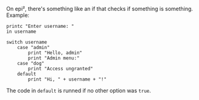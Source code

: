 On epi², there's something like an if that checks if something is something. Example:

```
printc "Enter username: "
in username

switch username
    case "admin"
        print "Hello, admin"
        print "Admin menu:"
    case "dog"
        print "Access ungranted"
    default
        print "Hi, " + username + "!"
```

The code in `default` is runned if no other option was `true`.